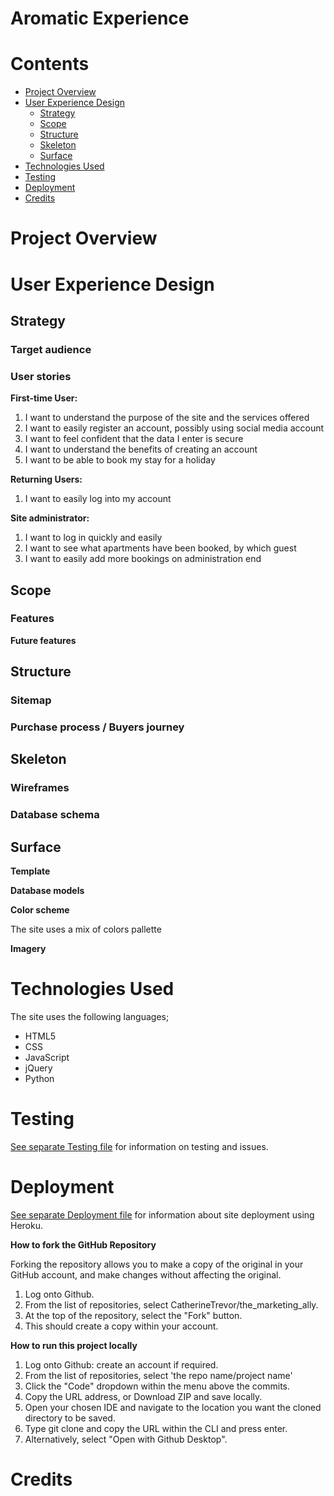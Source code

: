# Aromatic Experience
# Contents

* [Project Overview](#project-overview)
* [User Experience Design](#user-experience-design)
   * [Strategy](#strategy)
   * [Scope](#scope)
   * [Structure](#structure)
   * [Skeleton](#skeleton)
   * [Surface](#surface)
* [Technologies Used](#technologies-used)
* [Testing](#testing)
* [Deployment](#deployment)
* [Credits](#credits)

# Project Overview

# User Experience Design

## Strategy

### Target audience

### User stories

**First-time User:**

1. I want to understand the purpose of the site and the services offered
2. I want to easily register an account, possibly using social media account
3. I want to feel confident that the data I enter is secure
4. I want to understand the benefits of creating an account
5. I want to be able to book my stay for a holiday

**Returning Users:**

1. I want to easily log into my account

**Site administrator:**

1. I want to log in quickly and easily
2. I want to see what apartments have been booked, by which guest
3. I want to easily add more bookings on administration end


## Scope

### Features

**Future features**

## Structure

### Sitemap

### Purchase process / Buyers journey

## Skeleton

### Wireframes

### Database schema

## Surface

**Template**

**Database models**


**Color scheme**

The site uses a mix of colors pallette

**Imagery**

# Technologies Used

The site uses the following languages;

* HTML5
* CSS
* JavaScript
* jQuery
* Python

# Testing

[See separate Testing file](TESTING.md) for information on testing and issues.

# Deployment

[See separate Deployment file](DEPLOYMENT.md) for information about site deployment using Heroku.

**How to fork the GitHub Repository**

Forking the repository allows you to make a copy of the original in your GitHub account, and make changes without affecting the original.

1. Log onto Github.
2. From the list of repositories, select CatherineTrevor/the_marketing_ally.
3. At the top of the repository, select the "Fork" button.
4. This should create a copy within your account.

**How to run this project locally**

1. Log onto Github: create an account if required.
2. From the list of repositories, select 'the repo name/project name'
3. Click the "Code" dropdown within the menu above the commits.
4. Copy the URL address, or Download ZIP and save locally.
5. Open your chosen IDE and navigate to the location you want the cloned directory to be saved.
6. Type git clone and copy the URL within the CLI and press enter.
7. Alternatively, select "Open with Github Desktop".

# Credits
